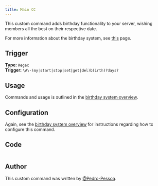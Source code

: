 ```yaml
---
title: Main CC
---
```


This custom command adds birthday functionality to your server, wishing members all the best on their respective date.

For more information about the birthday system, see [this](overview) page.

## Trigger

**Type:** `Regex`<br />
**Trigger:** `\A\-(my|start|stop|set|get|del)b(irth)?days?`

## Usage

Commands and usage is outlined in the [birthday system overview](overview/#commands).

## Configuration

Again, see the [birthday system overview](overview/#configuration) for instructions regarding how to configure this command.

## Code

```go file=../../../src/birthday/birthday.go.tmpl

```

## Author

This custom command was written by [@Pedro-Pessoa](https://github.com/Pedro-Pessoa).
